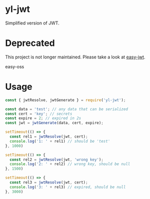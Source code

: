 # yl-jwt

Simplified version of JWT.

# Deprecated

This project is not longer maintained.
Please take a look at [easy-jwt](https://github.com/yuri2peter/easy-jwt/).

easy-oss

# Usage

```javascript
const { jwtResolve, jwtGenerate } = require('yl-jwt');

const data = 'test'; // any data that can be serialized
const cert = 'key'; // secrets
const expire = 2; // expired in 2s
const jwt = jwtGenerate(data, cert, expire);

setTimeout(() => {
  const rel1 = jwtResolve(jwt, cert);
  console.log('1: ' + rel1) // should be 'test'
}, 1000)

setTimeout(() => {
  const rel2 = jwtResolve(jwt, 'wrong key');
  console.log('2: ' + rel2) // wrong key, should be null
}, 1500)

setTimeout(() => {
  const rel3 = jwtResolve(jwt, cert);
  console.log('3: ' + rel3) // expired, should be null
}, 3000)

```
